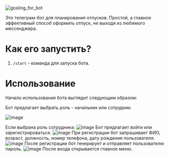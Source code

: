 ![gosling_for_bot](https://github.com/AkkForParactic/paractic/assets/147721446/154120f1-4c47-45a7-9ad0-30894a073cea)

Это телеграм-бот для планирования отпусков. Простой, а главное эффективный способ оформить отпуск, не выходя из любимого мессенджера.
# Как его запустить?
1. `/start` - команда для запуска бота.

# Использование
Начало использования бота выглядит следующим образом:

Бот предлагает выбрать роль - начальник или сотрудник.

![image](https://github.com/AkkForParactic/paractic/assets/147721446/c8a8b1af-ae7c-43e0-bc33-aee8cb3e182e)

Если выбрана роль сотрудника:
![image](https://github.com/AkkForParactic/paractic/assets/147721446/bac6d321-0041-4b2b-b78f-c309d46bfa9a)
Бот предлагает войти или зарегистрироваться.
![image](https://github.com/AkkForParactic/paractic/assets/147721446/3a4134c5-6f8d-4971-ba08-a279c7463657)
При регистрации бот запрашивает ФИО, возраст, должность, номер телефона, дату рождения пользователя.
![image](https://github.com/AkkForParactic/paractic/assets/147721446/d3682d21-fee3-4494-9d81-3fc48448d630)
После регистрации бот генерирует и отправляет пользователю пароль.
![image](https://github.com/AkkForParactic/paractic/assets/147721446/d5f5a4e3-92b1-446b-85ac-c5dcb29cf30b)
После входа открывается главное меню.

